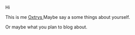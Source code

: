 Hi 

This is me <a href="https:www.oxtrys.com"> Oxtrys </a>
Maybe say a some things about yourself.

Or maybe what you plan to blog about.
